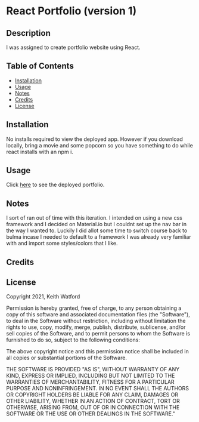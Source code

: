# React Portfolio (version 1)

## Description
I was assigned to create portfolio website using React.  

## Table of Contents
- [Installation](#installation)
- [Usage](#usage)
- [Notes](#notes)
- [Credits](#credits)
- [License](#license)

## Installation
No installs required to view the deployed app. However if you download locally, bring a movie and some popcorn so you have something to do while react installs with an npm i.

## Usage
Click <a href="https://keith-l-watford.github.io/react-portfolio-v1/" target="_blank">here</a> to see the deployed portfolio. 

## Notes
I sort of ran out of time with this iteration. I intended on using a new css framework and I decided on Material.io but I couldnt set up the nav bar in the way I wanted to. Luckily I did allot some time to switch course back to bulma incase I needed to default to a framework I was already very familiar with and import some styles/colors that I like. 

## Credits


## License
Copyright 2021, Keith Watford

Permission is hereby granted, free of charge, to any person obtaining a copy of this software and associated documentation files (the "Software"), to deal in the Software without restriction, including without limitation the rights to use, copy, modify, merge, publish, distribute, sublicense, and/or sell copies of the Software, and to permit persons to whom the Software is furnished to do so, subject to the following conditions:

The above copyright notice and this permission notice shall be included in all copies or substantial portions of the Software.

THE SOFTWARE IS PROVIDED "AS IS", WITHOUT WARRANTY OF ANY KIND, EXPRESS OR IMPLIED, INCLUDING BUT NOT LIMITED TO THE WARRANTIES OF MERCHANTABILITY, FITNESS FOR A PARTICULAR PURPOSE AND NONINFRINGEMENT. IN NO EVENT SHALL THE AUTHORS OR COPYRIGHT HOLDERS BE LIABLE FOR ANY CLAIM, DAMAGES OR OTHER LIABILITY, WHETHER IN AN ACTION OF CONTRACT, TORT OR OTHERWISE, ARISING FROM, OUT OF OR IN CONNECTION WITH THE SOFTWARE OR THE USE OR OTHER DEALINGS IN THE SOFTWARE." 